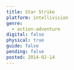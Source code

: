 ```yaml
---
title: Star Strike
platform: intellivision
genre:
  - action-adventure
digital: false
physical: true
guide: false
pending: false
posted: 2014-02-14
---
```

